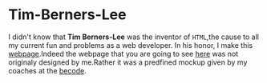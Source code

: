 # Tim-Berners-Lee

I didn't know that **Tim Berners-Lee** was the inventor of `HTML`,the cause to all my current fun and problems as a web developer. In his honor, I make this [webpage](https://mika215.github.io/Tim-Berners-Lee/).Indeed the webpage that you are going to see [here](https://mika215.github.io/Tim-Berners-Lee/) was not originaly designed by me.Rather it was a predfined mockup given by my coaches at the [becode](https://becode.org/). 

